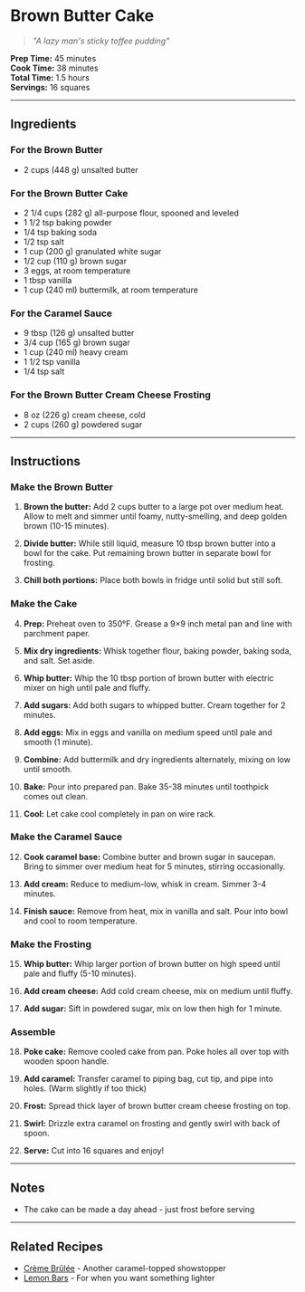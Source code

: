# Brown Butter Cake

> *"A lazy man's sticky toffee pudding"*

**Prep Time:** 45 minutes  
**Cook Time:** 38 minutes  
**Total Time:** 1.5 hours  
**Servings:** 16 squares  

---

## Ingredients

### For the Brown Butter
- 2 cups (448 g) unsalted butter

### For the Brown Butter Cake
- 2 1/4 cups (282 g) all-purpose flour, spooned and leveled
- 1 1/2 tsp baking powder
- 1/4 tsp baking soda
- 1/2 tsp salt
- 1 cup (200 g) granulated white sugar
- 1/2 cup (110 g) brown sugar
- 3 eggs, at room temperature
- 1 tbsp vanilla
- 1 cup (240 ml) buttermilk, at room temperature

### For the Caramel Sauce
- 9 tbsp (126 g) unsalted butter
- 3/4 cup (165 g) brown sugar
- 1 cup (240 ml) heavy cream
- 1 1/2 tsp vanilla
- 1/4 tsp salt

### For the Brown Butter Cream Cheese Frosting
- 8 oz (226 g) cream cheese, cold
- 2 cups (260 g) powdered sugar

---

## Instructions

### Make the Brown Butter
1. **Brown the butter:** Add 2 cups butter to a large pot over medium heat. Allow to melt and simmer until foamy, nutty-smelling, and deep golden brown (10-15 minutes).

2. **Divide butter:** While still liquid, measure 10 tbsp brown butter into a bowl for the cake. Put remaining brown butter in separate bowl for frosting.

3. **Chill both portions:** Place both bowls in fridge until solid but still soft.

### Make the Cake
4. **Prep:** Preheat oven to 350°F. Grease a 9×9 inch metal pan and line with parchment paper.

5. **Mix dry ingredients:** Whisk together flour, baking powder, baking soda, and salt. Set aside.

6. **Whip butter:** Whip the 10 tbsp portion of brown butter with electric mixer on high until pale and fluffy.

7. **Add sugars:** Add both sugars to whipped butter. Cream together for 2 minutes.

8. **Add eggs:** Mix in eggs and vanilla on medium speed until pale and smooth (1 minute).

9. **Combine:** Add buttermilk and dry ingredients alternately, mixing on low until smooth.

10. **Bake:** Pour into prepared pan. Bake 35-38 minutes until toothpick comes out clean.

11. **Cool:** Let cake cool completely in pan on wire rack.

### Make the Caramel Sauce
12. **Cook caramel base:** Combine butter and brown sugar in saucepan. Bring to simmer over medium heat for 5 minutes, stirring occasionally.

13. **Add cream:** Reduce to medium-low, whisk in cream. Simmer 3-4 minutes.

14. **Finish sauce:** Remove from heat, mix in vanilla and salt. Pour into bowl and cool to room temperature.

### Make the Frosting
15. **Whip butter:** Whip larger portion of brown butter on high speed until pale and fluffy (5-10 minutes).

16. **Add cream cheese:** Add cold cream cheese, mix on medium until fluffy.

17. **Add sugar:** Sift in powdered sugar, mix on low then high for 1 minute.

### Assemble
18. **Poke cake:** Remove cooled cake from pan. Poke holes all over top with wooden spoon handle.

19. **Add caramel:** Transfer caramel to piping bag, cut tip, and pipe into holes. (Warm slightly if too thick)

20. **Frost:** Spread thick layer of brown butter cream cheese frosting on top.

21. **Swirl:** Drizzle extra caramel on frosting and gently swirl with back of spoon.

22. **Serve:** Cut into 16 squares and enjoy!

---

## Notes

- The cake can be made a day ahead - just frost before serving


---

## Related Recipes

- [Crème Brûlée](../desserts/creme-brulee.md) - Another caramel-topped showstopper
- [Lemon Bars](../desserts/lemon-bars.md) - For when you want something lighter
